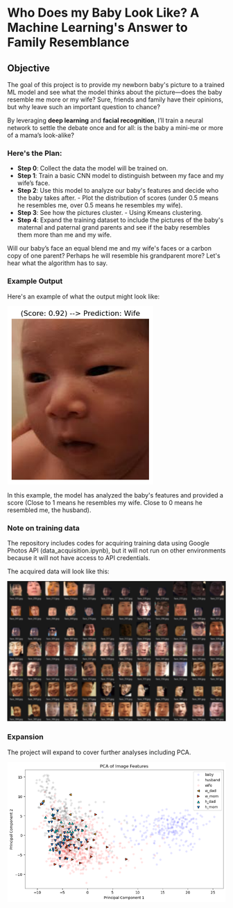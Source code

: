 # Who Does my Baby Look Like? A Machine Learning's Answer to Family Resemblance

## Objective
The goal of this project is to provide my newborn baby's picture to a trained ML model and see what the model thinks about the picture—does the baby resemble me more or my wife? Sure, friends and family have their opinions, but why leave such an important question to chance?

By leveraging **deep learning** and **facial recognition**, I’ll train a neural network to settle the debate once and for all: is the baby a mini-me or more of a mama’s look-alike? 

### Here's the Plan:
- **Step 0**: Collect the data the model will be trained on.
- **Step 1**: Train a basic CNN model to distinguish between my face and my wife’s face.
- **Step 2**: Use this model to analyze our baby's features and decide who the baby takes after. - Plot the distribution of scores (under 0.5 means he resembles me, over 0.5 means he resembles my wife).
- **Step 3**: See how the pictures cluster. - Using Kmeans clustering.
- **Step 4**: Expand the training dataset to include the pictures of the baby's maternal and paternal grand parents and see if the baby resembles them more than me and my wife. 

Will our baby’s face an equal blend me and my wife's faces or a carbon copy of one parent? Perhaps he will resemble his grandparent more? Let's hear what the algorithm has to say.


### Example Output
Here's an example of what the output might look like:

![Example Output](./screenshots/example.png)

In this example, the model has analyzed the baby's features and provided a score (Close to 1 means he resembles my wife. Close to 0 means he resembled me, the husband).

### Note on training data

The repository includes codes for acquiring training data using Google Photos API (data_acquisition.ipynb), but it will not run on other environments because it will not have access to API credentials.

The acquired data will look like this:

![Example Data](./screenshots/husband_pictures.png)

### Expansion

The project will expand to cover further analyses including PCA.

![Example PCA](./screenshots/pca2.png)